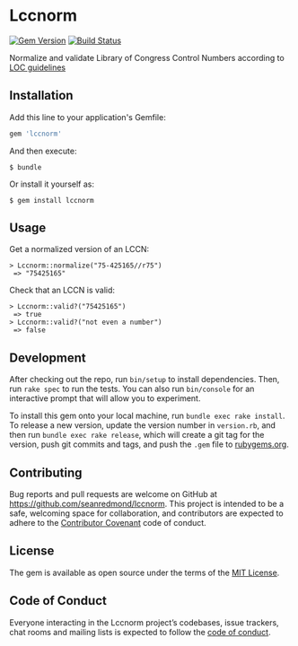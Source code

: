 # Lccnorm

[![Gem Version](http://img.shields.io/gem/v/lccnorm.svg)][gem]
[![Build Status](http://img.shields.io/travis/seanredmond/lccnorm-rb.svg)][travis]

[gem]: https://rubygems.org/gems/lccnorm
[travis]: http://travis-ci.org/seanredmond/lccnorm-rb

Normalize and validate Library of Congress Control Numbers according to [LOC
guidelines](https://www.loc.gov/marc/lccn-namespace.html)

## Installation

Add this line to your application's Gemfile:

```ruby
gem 'lccnorm'
```

And then execute:

    $ bundle

Or install it yourself as:

    $ gem install lccnorm

## Usage

Get a normalized version of an LCCN:

    > Lccnorm::normalize("75-425165//r75")
     => "75425165"
     
Check that an LCCN is valid:

    > Lccnorm::valid?("75425165")
     => true
    > Lccnorm::valid?("not even a number")
     => false

## Development

After checking out the repo, run `bin/setup` to install dependencies. Then, run `rake spec` to run the tests. You can also run `bin/console` for an interactive prompt that will allow you to experiment.

To install this gem onto your local machine, run `bundle exec rake install`. To release a new version, update the version number in `version.rb`, and then run `bundle exec rake release`, which will create a git tag for the version, push git commits and tags, and push the `.gem` file to [rubygems.org](https://rubygems.org).

## Contributing

Bug reports and pull requests are welcome on GitHub at https://github.com/seanredmond/lccnorm. This project is intended to be a safe, welcoming space for collaboration, and contributors are expected to adhere to the [Contributor Covenant](http://contributor-covenant.org) code of conduct.

## License

The gem is available as open source under the terms of the [MIT License](https://opensource.org/licenses/MIT).

## Code of Conduct

Everyone interacting in the Lccnorm project’s codebases, issue trackers, chat rooms and mailing lists is expected to follow the [code of conduct](https://github.com/seanredmond/lccnorm/blob/master/CODE_OF_CONDUCT.md).
